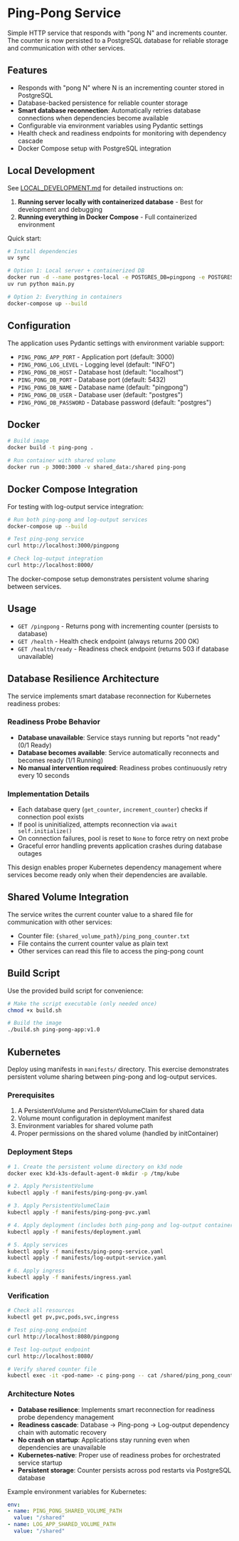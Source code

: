 # Ping-Pong Service

Simple HTTP service that responds with "pong N" and increments counter. The counter is now persisted to a PostgreSQL database for reliable storage and communication with other services.

## Features

- Responds with "pong N" where N is an incrementing counter stored in PostgreSQL
- Database-backed persistence for reliable counter storage
- **Smart database reconnection**: Automatically retries database connections when dependencies become available
- Configurable via environment variables using Pydantic settings
- Health check and readiness endpoints for monitoring with dependency cascade
- Docker Compose setup with PostgreSQL integration

## Local Development

See [LOCAL_DEVELOPMENT.md](LOCAL_DEVELOPMENT.md) for detailed instructions on:

1. **Running server locally with containerized database** - Best for development and debugging
2. **Running everything in Docker Compose** - Full containerized environment

Quick start:
```bash
# Install dependencies
uv sync

# Option 1: Local server + containerized DB
docker run -d --name postgres-local -e POSTGRES_DB=pingpong -e POSTGRES_USER=postgres -e POSTGRES_PASSWORD=postgres -p 5432:5432 postgres:15-alpine
uv run python main.py

# Option 2: Everything in containers
docker-compose up --build
```

## Configuration

The application uses Pydantic settings with environment variable support:

- `PING_PONG_APP_PORT` - Application port (default: 3000)
- `PING_PONG_LOG_LEVEL` - Logging level (default: "INFO")
- `PING_PONG_DB_HOST` - Database host (default: "localhost")
- `PING_PONG_DB_PORT` - Database port (default: 5432)
- `PING_PONG_DB_NAME` - Database name (default: "pingpong")
- `PING_PONG_DB_USER` - Database user (default: "postgres")
- `PING_PONG_DB_PASSWORD` - Database password (default: "postgres")

## Docker

```bash
# Build image
docker build -t ping-pong .

# Run container with shared volume
docker run -p 3000:3000 -v shared_data:/shared ping-pong
```

## Docker Compose Integration

For testing with log-output service integration:

```bash
# Run both ping-pong and log-output services
docker-compose up --build

# Test ping-pong service
curl http://localhost:3000/pingpong

# Check log-output integration
curl http://localhost:8000/
```

The docker-compose setup demonstrates persistent volume sharing between services.


## Usage

- `GET /pingpong` - Returns pong with incrementing counter (persists to database)
- `GET /health` - Health check endpoint (always returns 200 OK)
- `GET /health/ready` - Readiness check endpoint (returns 503 if database unavailable)

## Database Resilience Architecture

The service implements smart database reconnection for Kubernetes readiness probes:

### Readiness Probe Behavior
- **Database unavailable**: Service stays running but reports "not ready" (0/1 Ready)
- **Database becomes available**: Service automatically reconnects and becomes ready (1/1 Running)
- **No manual intervention required**: Readiness probes continuously retry every 10 seconds

### Implementation Details
- Each database query (`get_counter`, `increment_counter`) checks if connection pool exists
- If pool is uninitialized, attempts reconnection via `await self.initialize()`
- On connection failures, pool is reset to `None` to force retry on next probe
- Graceful error handling prevents application crashes during database outages

This design enables proper Kubernetes dependency management where services become ready only when their dependencies are available.

## Shared Volume Integration

The service writes the current counter value to a shared file for communication with other services:

- Counter file: `{shared_volume_path}/ping_pong_counter.txt`
- File contains the current counter value as plain text
- Other services can read this file to access the ping-pong count

## Build Script

Use the provided build script for convenience:

```bash
# Make the script executable (only needed once)
chmod +x build.sh

# Build the image
./build.sh ping-pong-app:v1.0
```

## Kubernetes

Deploy using manifests in `manifests/` directory. This exercise demonstrates persistent volume sharing between ping-pong and log-output services.

### Prerequisites

1. A PersistentVolume and PersistentVolumeClaim for shared data
2. Volume mount configuration in deployment manifest
3. Environment variables for shared volume path
4. Proper permissions on the shared volume (handled by initContainer)

### Deployment Steps

```bash
# 1. Create the persistent volume directory on k3d node
docker exec k3d-k3s-default-agent-0 mkdir -p /tmp/kube

# 2. Apply PersistentVolume
kubectl apply -f manifests/ping-pong-pv.yaml

# 3. Apply PersistentVolumeClaim
kubectl apply -f manifests/ping-pong-pvc.yaml

# 4. Apply deployment (includes both ping-pong and log-output containers)
kubectl apply -f manifests/deployment.yaml

# 5. Apply services
kubectl apply -f manifests/ping-pong-service.yaml
kubectl apply -f manifests/log-output-service.yaml

# 6. Apply ingress
kubectl apply -f manifests/ingress.yaml
```

### Verification

```bash
# Check all resources
kubectl get pv,pvc,pods,svc,ingress

# Test ping-pong endpoint
curl http://localhost:8080/pingpong

# Test log-output endpoint
curl http://localhost:8080/

# Verify shared counter file
kubectl exec -it <pod-name> -c ping-pong -- cat /shared/ping_pong_counter.txt
```

### Architecture Notes

- **Database resilience**: Implements smart reconnection for readiness probe dependency management
- **Readiness cascade**: Database → Ping-pong → Log-output dependency chain with automatic recovery
- **No crash on startup**: Applications stay running even when dependencies are unavailable
- **Kubernetes-native**: Proper use of readiness probes for orchestrated service startup
- **Persistent storage**: Counter persists across pod restarts via PostgreSQL database

Example environment variables for Kubernetes:
```yaml
env:
- name: PING_PONG_SHARED_VOLUME_PATH
  value: "/shared"
- name: LOG_APP_SHARED_VOLUME_PATH
  value: "/shared"
```